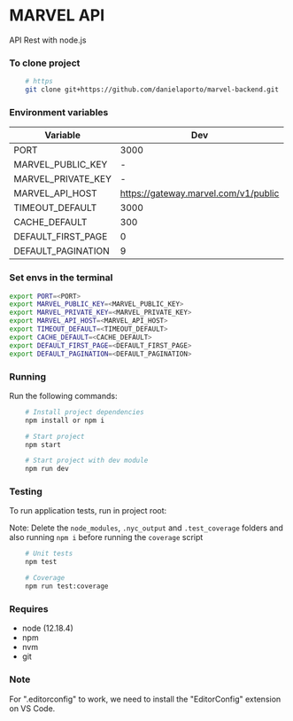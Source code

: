 # MARVEL API

API Rest with node.js

### To clone project
```sh
    # https
    git clone git+https://github.com/danielaporto/marvel-backend.git
```

### Environment variables
Variable | Dev
--- | ---
PORT | 3000
MARVEL_PUBLIC_KEY | -
MARVEL_PRIVATE_KEY | -
MARVEL_API_HOST | https://gateway.marvel.com/v1/public
TIMEOUT_DEFAULT | 3000
CACHE_DEFAULT | 300
DEFAULT_FIRST_PAGE | 0
DEFAULT_PAGINATION | 9

### Set envs in the terminal

```sh
export PORT=<PORT>
export MARVEL_PUBLIC_KEY=<MARVEL_PUBLIC_KEY>
export MARVEL_PRIVATE_KEY=<MARVEL_PRIVATE_KEY>
export MARVEL_API_HOST=<MARVEL_API_HOST>
export TIMEOUT_DEFAULT=<TIMEOUT_DEFAULT>
export CACHE_DEFAULT=<CACHE_DEFAULT>
export DEFAULT_FIRST_PAGE=<DEFAULT_FIRST_PAGE>
export DEFAULT_PAGINATION=<DEFAULT_PAGINATION>
```

### Running

Run the following commands:

```sh
    # Install project dependencies
    npm install or npm i

    # Start project
    npm start

    # Start project with dev module
    npm run dev
```

### Testing

To run application tests, run in project root:

Note: Delete the `node_modules`, `.nyc_output` and `.test_coverage` folders and also running `npm i` before running the `coverage` script

```sh
    # Unit tests
    npm test

    # Coverage
    npm run test:coverage
```

### Requires
- node (12.18.4)
- npm
- nvm
- git

### Note
For ".editorconfig" to work, we need to install the "EditorConfig" extension on VS Code.
